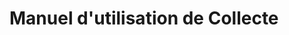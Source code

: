[fichier des scènes]: #fichier_des_scenes
[fichier des personnages]: #fichier_des_personnages
[fichier des brins]: #fichier_des_brins

# Manuel d'utilisation de Collecte
